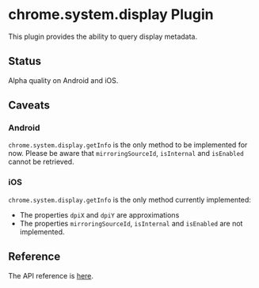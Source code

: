 # chrome.system.display Plugin

This plugin provides the ability to query display metadata.

## Status

Alpha quality on Android and iOS.

## Caveats

### Android

`chrome.system.display.getInfo` is the only method to be implemented for now.
Please be aware that `mirroringSourceId`, `isInternal` and `isEnabled` cannot
be retrieved.

### iOS

`chrome.system.display.getInfo` is the only method currently implemented:
* The properties `dpiX` and `dpiY` are approximations
* The properties `mirroringSourceId`, `isInternal` and `isEnabled` are not 
implemented.

## Reference

The API reference is [here](https://developer.chrome.com/apps/system_display).
